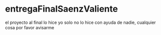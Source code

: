 # entregaFinalSaenzValiente

el proyecto al final lo hice yo solo no lo hice con ayuda de nadie, cualquier cosa por favor avisarme